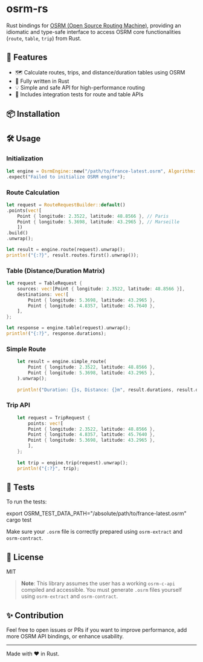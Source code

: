 # osrm-rs

Rust bindings for [OSRM (Open Source Routing Machine)](http://project-osrm.org/), providing an idiomatic and type-safe interface to access OSRM core functionalities (`route`, `table`, `trip`) from Rust.

## 🚀 Features

- 🗺️ Calculate routes, trips, and distance/duration tables using OSRM
- 🦀 Fully written in Rust
- 💡 Simple and safe API for high-performance routing
- 🧪 Includes integration tests for route and table APIs

## 📦 Installation

## 🛠️ Usage

### Initialization

```rust
let engine = OsrmEngine::new("/path/to/france-latest.osrm", Algorithm::MLD)
.expect("Failed to initialize OSRM engine");
```

### Route Calculation

```rust
let request = RouteRequestBuilder::default()
.points(vec![
    Point { longitude: 2.3522, latitude: 48.8566 }, // Paris
    Point { longitude: 5.3698, latitude: 43.2965 }, // Marseille
    ])
.build()
.unwrap();

let result = engine.route(request).unwrap();
println!("{:?}", result.routes.first().unwrap());
```


### Table (Distance/Duration Matrix)

```rust
let request = TableRequest {
    sources: vec![Point { longitude: 2.3522, latitude: 48.8566 }],
    destinations: vec![
        Point { longitude: 5.3698, latitude: 43.2965 },
        Point { longitude: 4.8357, latitude: 45.7640 },
    ],
};

let response = engine.table(request).unwrap();
println!("{:?}", response.durations);
```



### Simple Route

```rust
    let result = engine.simple_route(
        Point { longitude: 2.3522, latitude: 48.8566 },
        Point { longitude: 5.3698, latitude: 43.2965 },
    ).unwrap();
    
    println!("Duration: {}s, Distance: {}m", result.durations, result.distance);
```


### Trip API

```rust
    let request = TripRequest {
        points: vec![
        Point { longitude: 2.3522, latitude: 48.8566 },
        Point { longitude: 4.8357, latitude: 45.7640 },
        Point { longitude: 5.3698, latitude: 43.2965 },
        ],
    };
    
    let trip = engine.trip(request).unwrap();
    println!("{:?}", trip);
```


## 🔬 Tests

To run the tests:

export OSRM_TEST_DATA_PATH="/absolute/path/to/france-latest.osrm"  
cargo test

Make sure your `.osrm` file is correctly prepared using `osrm-extract` and `osrm-contract`.

## 📖 License

MIT

> **Note**: This library assumes the user has a working `osrm-c-api` compiled and accessible. You must generate `.osrm` files yourself using `osrm-extract` and `osrm-contract`.

## ✨ Contribution

Feel free to open issues or PRs if you want to improve performance, add more OSRM API bindings, or enhance usability.

---

Made with ❤️ in Rust.
